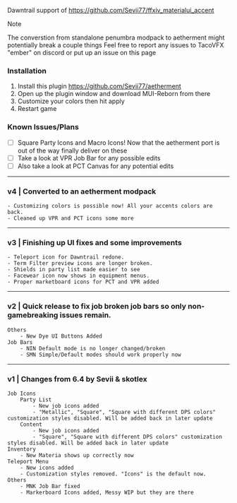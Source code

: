 Dawntrail support of https://github.com/Sevii77/ffxiv_materialui_accent

> [!NOTE]
> The converstion from standalone penumbra modpack to aetherment might potentially break a couple things 
> Feel free to report any issues to TacoVFX "ember" on discord or put up an issue on this page

### Installation
1. Install this plugin https://github.com/Sevii77/aetherment
2. Open up the plugin window and download MUI-Reborn from there
3. Customize your colors then hit apply
4. Restart game

### Known Issues/Plans
- [ ] Square Party Icons and Macro Icons! Now that the aetherment port is out of the way finally deliver on these
- [ ] Take a look at VPR Job Bar for any possible edits
- [ ] Also take a look at PCT Canvas for any potential edits

---
### v4 | Converted to an aetherment modpack
    - Customizing colors is possible now! All your accents colors are back.
    - Cleaned up VPR and PCT icons some more

-----------------------------------------------------------------

### v3 | Finishing up UI fixes and some improvements
    - Teleport icon for Dawntrail redone.
    - Term Filter preview icons are longer broken.
    - Shields in party list made easier to see
    - Facewear icon now shows in equipment menus.
    - Proper marketboard icons for PCT and VPR added

-----------------------------------------------------------------

### v2 | Quick release to fix job broken job bars so only non-gamebreaking issues remain.
    Others    
        - New Dye UI Buttons Added
    Job Bars
        - NIN Default mode is no longer changed/broken
        - SMN Simple/Default modes should work properly now

-----------------------------------------------------------------

### v1 | Changes from 6.4 by Sevii & skotlex
    Job Icons
        Party List
            - New job icons added
            - "Metallic", "Square", "Square with different DPS colors" customization styles disabled. Will be added back in later update
        Content
            - New job icons added
            - "Square", "Square with different DPS colors" customization styles disabled. Will be added back in later update
    Inventory
        - New Materia shows up correctly now
    Teleport Menu
        - New icons added
        - Customization styles removed. "Icons" is the default now.
    Others
        - MNK Job Bar fixed
        - Markerboard Icons added, Messy WIP but they are there

